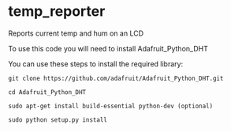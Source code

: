 # temp_reporter
Reports current temp and hum on an LCD

To use this code you will need to install Adafruit_Python_DHT

You can use these steps to install the required library:

    git clone https://github.com/adafruit/Adafruit_Python_DHT.git

    cd Adafruit_Python_DHT

    sudo apt-get install build-essential python-dev (optional)

    sudo python setup.py install

